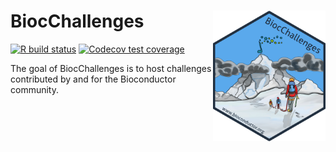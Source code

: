 
# BiocChallenges <img src="man/figures/logo.png" align="right" alt="" width="180" />

<!-- badges: start -->
[![R build status](https://github.com/kevinrue/BiocChallenges/workflows/build_check_deploy/badge.svg)](https://github.com/kevinrue/BiocChallenges/actions)
[![Codecov test coverage](https://codecov.io/gh/kevinrue/BiocChallenges/branch/main/graph/badge.svg)](https://codecov.io/gh/kevinrue/BiocChallenges?branch=main)
<!-- badges: end -->

The goal of BiocChallenges is to host challenges contributed by and for the Bioconductor community.

